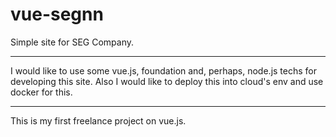 # vue-segnn
Simple site for SEG Company.
***
I would like to use some vue.js, foundation and, perhaps, node.js techs for developing this site.
Also I would like to deploy this into cloud's env and use docker for this.
***

This is my first freelance project on vue.js.

